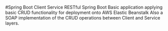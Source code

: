 #Spring Boot Client Service
RESTful Spring Boot Basic application applying basic CRUD functionality for deployment onto AWS Elastic Beanstalk
Also a SOAP implementation of the CRUD operations between Client and Service layers.
